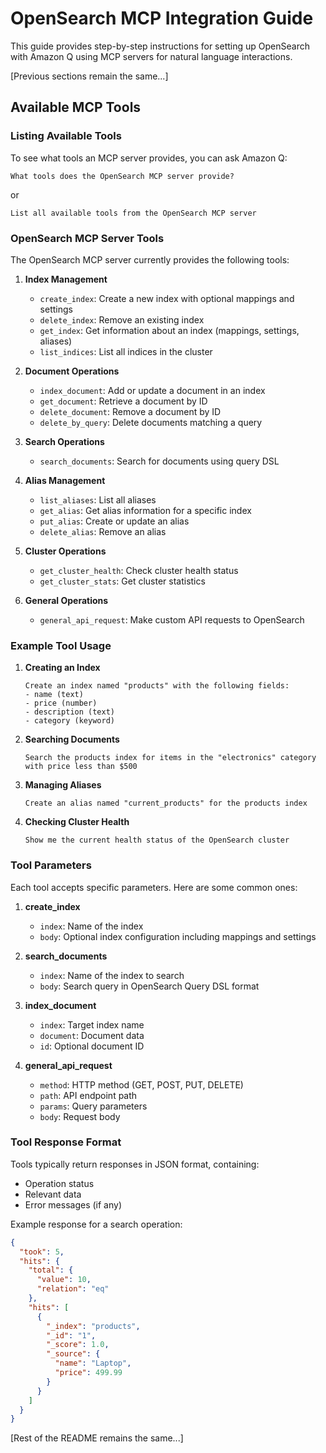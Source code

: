 # OpenSearch MCP Integration Guide

This guide provides step-by-step instructions for setting up OpenSearch with Amazon Q using MCP servers for natural language interactions.

[Previous sections remain the same...]

## Available MCP Tools

### Listing Available Tools

To see what tools an MCP server provides, you can ask Amazon Q:
```
What tools does the OpenSearch MCP server provide?
```
or
```
List all available tools from the OpenSearch MCP server
```

### OpenSearch MCP Server Tools

The OpenSearch MCP server currently provides the following tools:

1. **Index Management**
   - `create_index`: Create a new index with optional mappings and settings
   - `delete_index`: Remove an existing index
   - `get_index`: Get information about an index (mappings, settings, aliases)
   - `list_indices`: List all indices in the cluster

2. **Document Operations**
   - `index_document`: Add or update a document in an index
   - `get_document`: Retrieve a document by ID
   - `delete_document`: Remove a document by ID
   - `delete_by_query`: Delete documents matching a query

3. **Search Operations**
   - `search_documents`: Search for documents using query DSL
   
4. **Alias Management**
   - `list_aliases`: List all aliases
   - `get_alias`: Get alias information for a specific index
   - `put_alias`: Create or update an alias
   - `delete_alias`: Remove an alias

5. **Cluster Operations**
   - `get_cluster_health`: Check cluster health status
   - `get_cluster_stats`: Get cluster statistics

6. **General Operations**
   - `general_api_request`: Make custom API requests to OpenSearch

### Example Tool Usage

1. **Creating an Index**
   ```
   Create an index named "products" with the following fields:
   - name (text)
   - price (number)
   - description (text)
   - category (keyword)
   ```

2. **Searching Documents**
   ```
   Search the products index for items in the "electronics" category with price less than $500
   ```

3. **Managing Aliases**
   ```
   Create an alias named "current_products" for the products index
   ```

4. **Checking Cluster Health**
   ```
   Show me the current health status of the OpenSearch cluster
   ```

### Tool Parameters

Each tool accepts specific parameters. Here are some common ones:

1. **create_index**
   - `index`: Name of the index
   - `body`: Optional index configuration including mappings and settings

2. **search_documents**
   - `index`: Name of the index to search
   - `body`: Search query in OpenSearch Query DSL format

3. **index_document**
   - `index`: Target index name
   - `document`: Document data
   - `id`: Optional document ID

4. **general_api_request**
   - `method`: HTTP method (GET, POST, PUT, DELETE)
   - `path`: API endpoint path
   - `params`: Query parameters
   - `body`: Request body

### Tool Response Format

Tools typically return responses in JSON format, containing:
- Operation status
- Relevant data
- Error messages (if any)

Example response for a search operation:
```json
{
  "took": 5,
  "hits": {
    "total": {
      "value": 10,
      "relation": "eq"
    },
    "hits": [
      {
        "_index": "products",
        "_id": "1",
        "_score": 1.0,
        "_source": {
          "name": "Laptop",
          "price": 499.99
        }
      }
    ]
  }
}
```

[Rest of the README remains the same...]